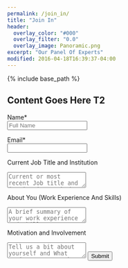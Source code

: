 ```yaml
---
permalink: /join_in/
title: "Join In"
header:
  overlay_color: "#000"
  overlay_filter: "0.0"
  overlay_image: Panoramic.png
excerpt: "Our Panel Of Experts"
modified: 2016-04-18T16:39:37-04:00
---
```


{% include base_path %}

## Content Goes Here T2
 
<script type="text/javascript">var submitted=false;</script>
<iframe name="hidden_iframe" id="hidden_iframe" style="display:none;" 
onload="if(submitted) {window.location='/about/';}"></iframe>

<form action="https://docs.google.com/forms/d/e/1FAIpQLSdvgbt1HQ4f39IDZP3VXkHNZOInX5F1A5k1aJwHV9yQ6TBHRg/formResponse" method="post" target="hidden_iframe" onsubmit="submitted=true;">
  
  <label>Name*</label><br>
  <input type="text" name="entry.2005620554" placeholder="Full Name">
  
  <label>Email*</label><br>
  <input type="email" name="entry.1045781291">
  
  <label>Current Job Title and Institution</label><br>
  <textarea name="entry.1065046570" placeholder ="Current or most recent Job title and institution worked at"></textarea>
  
  <label>About You (Work Experience And Skills)</label><br>
  <textarea name="entry.839337160" placeholder="A brief summary of your work experience and skills"></textarea>
  
  <label>Motivation and Involvement</label><br>
  <textarea name="entry.393839841" placeholder="Tell us a bit about yourself and What motivates you to be involved in the Lantern project"></textarea>
  
  <input type="submit" value="Submit" />
  
</form>

